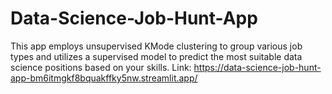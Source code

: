 # Data-Science-Job-Hunt-App
This app employs unsupervised KMode clustering to group various job types and utilizes a supervised model to predict the most suitable data science positions based on your skills.
Link: https://data-science-job-hunt-app-bm6itmgkf8bquakffky5nw.streamlit.app/
